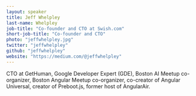 ```yaml
---
layout: speaker
title: Jeff Whelpley
last-name: Whelpley
job-title: "Co-founder and CTO at Swish.com"
short-job-title: "Co-founder and CTO"
photo: "jeffwhelpley.jpg"
twitter: "jeffwhelpley"
github: "jeffwhelpley"
website: "https://medium.com/@jeffwhelpley"
---
```


CTO at GetHuman, Google Developer Expert (GDE), Boston AI Meetup co-organizer, Boston Angular Meetup co-organizer, co-creator of Angular Universal, creator of Preboot.js, former host of AngularAir.